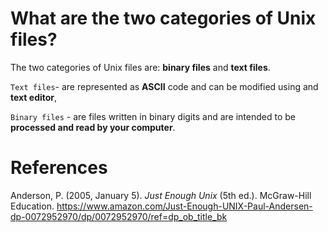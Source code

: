 # What are the two categories of Unix files? 


The two categories of Unix files are: **binary files** and **text files**. 

<code>Text files</code>- are represented as **ASCII** code and can be modified using and **text editor**, 

<code>Binary files</code> - are files written in binary digits and are intended to be **processed and read by your computer**. 






# References 
Anderson, P. (2005, January 5). *Just Enough Unix* (5th ed.). McGraw-Hill Education. <https://www.amazon.com/Just-Enough-UNIX-Paul-Andersen-dp-0072952970/dp/0072952970/ref=dp_ob_title_bk>
